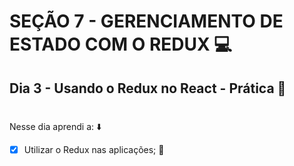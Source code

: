 # SEÇÃO 7 - GERENCIAMENTO DE ESTADO COM O REDUX :computer:

## Dia 3 - Usando o Redux no React - Prática :green_heart:
#

Nesse dia aprendi a: :arrow_down:

- [x] Utilizar o Redux nas aplicações; :rocket:
#

